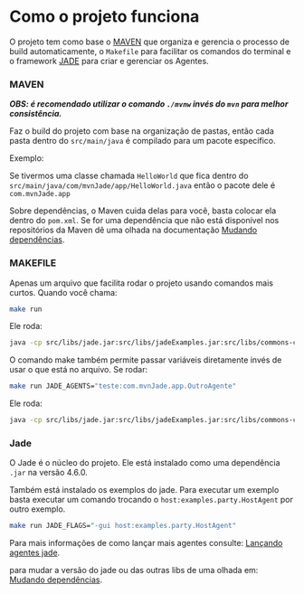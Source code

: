 # Como o projeto funciona

O projeto tem como base o [MAVEN](https://maven.apache.org/) que organiza e gerencia o processo de build automaticamente, o `Makefile` para facilitar os comandos do terminal e o framework [JADE](https://jade.tilab.com/) para criar e gerenciar os Agentes.


### MAVEN
***OBS: é recomendado utilizar o comando `./mvnw` invés do `mvn` para melhor consistência.***

Faz o build do projeto com base na organização de pastas, então cada pasta dentro do `src/main/java` é compilado para um pacote específico.

Exemplo:

  Se tivermos uma classe chamada `HelloWorld` que fica dentro do `src/main/java/com/mvnJade/app/HelloWorld.java` então o pacote dele é `com.mvnJade.app`

Sobre dependências, o Maven cuida delas para você, basta colocar ela dentro do `pom.xml`. Se for uma dependência que não está disponível nos repositórios da Maven dê uma olhada na documentação [Mudando dependências](dependencies.md).

### MAKEFILE
Apenas um arquivo que facilita rodar o projeto usando comandos mais curtos.
Quando você chama:
````bash
make run
````
Ele roda:
````bash
java -cp src/libs/jade.jar:src/libs/jadeExamples.jar:src/libs/commons-codec-1.3.jar:target/maven-jade-1.0-SNAPSHOT.jar jade.Boot -gui -agents "mainAgent:com.mvnJade.app.HelloWorld"
````
O comando make também permite passar variáveis diretamente invés de usar o que está no arquivo.
Se rodar:
````bash
make run JADE_AGENTS="teste:com.mvnJade.app.OutroAgente"
````
Ele roda:
````bash
java -cp src/libs/jade.jar:src/libs/jadeExamples.jar:src/libs/commons-codec-1.3.jar:target/maven-jade-1.0-SNAPSHOT.jar jade.Boot -gui -agents "teste:com.mvnJade.app.OutroAgente"
````

### Jade
O Jade é o núcleo do projeto. Ele está instalado como uma dependência `.jar` na versão 4.6.0.

Também está instalado os exemplos do jade. Para executar um exemplo basta executar um comando trocando o `host:examples.party.HostAgent` por outro exemplo.
````bash
make run JADE_FLAGS="-gui host:examples.party.HostAgent"
````

Para mais informações de como lançar mais agentes consulte: [Lançando agentes jade](launch_agents.md).

para mudar a versão do jade ou das outras libs de uma olhada em: [Mudando dependências](dependencies.md).
